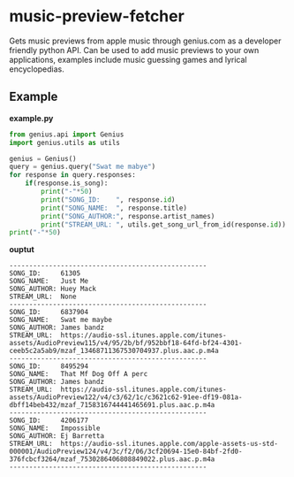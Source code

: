 # music-preview-fetcher
Gets music previews from apple music through genius.com as a developer friendly python API. Can be used to add music previews to your own applications, examples include music guessing games and lyrical encyclopedias.

## Example

**example.py**
```py
from genius.api import Genius
import genius.utils as utils

genius = Genius()
query = genius.query("Swat me mabye")
for response in query.responses:
    if(response.is_song):
        print("-"*50)
        print("SONG_ID:    ", response.id)
        print("SONG_NAME:  ", response.title)
        print("SONG_AUTHOR:", response.artist_names)
        print("STREAM_URL: ", utils.get_song_url_from_id(response.id))
print("-"*50)
```
**ouptut**
```
--------------------------------------------------
SONG_ID:     61305
SONG_NAME:   Just Me
SONG_AUTHOR: Huey Mack
STREAM_URL:  None
--------------------------------------------------
SONG_ID:     6837904
SONG_NAME:   Swat me maybe
SONG_AUTHOR: James bandz
STREAM_URL:  https://audio-ssl.itunes.apple.com/itunes-assets/AudioPreview115/v4/95/2b/bf/952bbf18-64fd-bf24-4301-ceeb5c2a5ab9/mzaf_13468711367530704937.plus.aac.p.m4a
--------------------------------------------------
SONG_ID:     8495294
SONG_NAME:   That Mf Dog Off A perc
SONG_AUTHOR: James bandz
STREAM_URL:  https://audio-ssl.itunes.apple.com/itunes-assets/AudioPreview122/v4/c3/62/1c/c3621c62-91ee-df19-081a-dbff14beb432/mzaf_7158316744441465691.plus.aac.p.m4a
--------------------------------------------------
SONG_ID:     4206177
SONG_NAME:   Impossible
SONG_AUTHOR: Ej Barretta
STREAM_URL:  https://audio-ssl.itunes.apple.com/apple-assets-us-std-000001/AudioPreview124/v4/3c/f2/06/3cf20694-15e0-84bf-2fd0-376fcbcf3264/mzaf_7530286406808849022.plus.aac.p.m4a
--------------------------------------------------
```
